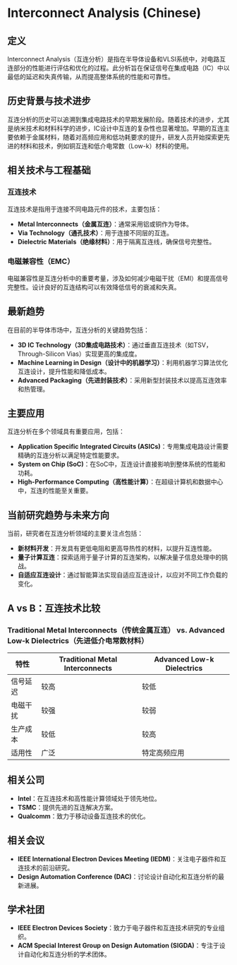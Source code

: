 # Interconnect Analysis (Chinese)

## 定义

Interconnect Analysis（互连分析）是指在半导体设备和VLSI系统中，对电路互连部分的性能进行评估和优化的过程。此分析旨在保证信号在集成电路（IC）中以最低的延迟和失真传输，从而提高整体系统的性能和可靠性。

## 历史背景与技术进步

互连分析的历史可以追溯到集成电路技术的早期发展阶段。随着技术的进步，尤其是纳米技术和材料科学的进步，IC设计中互连的复杂性也显著增加。早期的互连主要依赖于金属材料，随着对高频应用和低功耗要求的提升，研发人员开始探索更先进的材料和技术，例如铜互连和低介电常数（Low-k）材料的使用。

## 相关技术与工程基础

### 互连技术

互连技术是指用于连接不同电路元件的技术，主要包括：

- **Metal Interconnects（金属互连）**：通常采用铝或铜作为导体。
- **Via Technology（通孔技术）**：用于连接不同层的互连。
- **Dielectric Materials（绝缘材料）**：用于隔离互连线，确保信号完整性。

### 电磁兼容性（EMC）

电磁兼容性是互连分析中的重要考量，涉及如何减少电磁干扰（EMI）和提高信号完整性。设计良好的互连结构可以有效降低信号的衰减和失真。

## 最新趋势

在目前的半导体市场中，互连分析的关键趋势包括：

- **3D IC Technology（3D集成电路技术）**：通过垂直互连技术（如TSV，Through-Silicon Vias）实现更高的集成度。
- **Machine Learning in Design（设计中的机器学习）**：利用机器学习算法优化互连设计，提升性能和降低成本。
- **Advanced Packaging（先进封装技术）**：采用新型封装技术以提高互连效率和热管理。

## 主要应用

互连分析在多个领域具有重要应用，包括：

- **Application Specific Integrated Circuits (ASICs)**：专用集成电路设计需要精确的互连分析以满足特定性能要求。
- **System on Chip (SoC)**：在SoC中，互连设计直接影响到整体系统的性能和功耗。
- **High-Performance Computing（高性能计算）**：在超级计算机和数据中心中，互连的性能至关重要。

## 当前研究趋势与未来方向

当前，研究者在互连分析领域的主要关注点包括：

- **新材料开发**：开发具有更低电阻和更高导热性的材料，以提升互连性能。
- **量子计算互连**：探索适用于量子计算的互连架构，以解决量子信息处理中的挑战。
- **自适应互连设计**：通过智能算法实现自适应互连设计，以应对不同工作负载的变化。

## A vs B：互连技术比较

### Traditional Metal Interconnects（传统金属互连） vs. Advanced Low-k Dielectrics（先进低介电常数材料）

| 特性                  | Traditional Metal Interconnects | Advanced Low-k Dielectrics            |
|---------------------|--------------------------------|---------------------------------------|
| 信号延迟             | 较高                           | 较低                                  |
| 电磁干扰             | 较强                           | 较弱                                  |
| 生产成本             | 较低                           | 较高                                  |
| 适用性               | 广泛                           | 特定高频应用                         |

## 相关公司

- **Intel**：在互连技术和高性能计算领域处于领先地位。
- **TSMC**：提供先进的互连解决方案。
- **Qualcomm**：致力于移动设备互连技术的优化。

## 相关会议

- **IEEE International Electron Devices Meeting (IEDM)**：关注电子器件和互连技术的前沿研究。
- **Design Automation Conference (DAC)**：讨论设计自动化和互连分析的最新进展。

## 学术社团

- **IEEE Electron Devices Society**：致力于电子器件和互连技术研究的专业组织。
- **ACM Special Interest Group on Design Automation (SIGDA)**：专注于设计自动化和互连分析的学术团体。